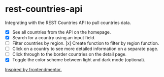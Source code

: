 # rest-countries-api

Integrating with the REST Countries API to pull countries data.

- [x] See all countries from the API on the homepage.
- [x] Search for a country using an input field.
- [ ] Filter countries by region.
    [x] Create function to filter by region function.
- [ ] Click on a country to see more detailed information on a separate page.
- [ ] Click through to the border countries on the detail page.
- [x] Toggle the color scheme between light and dark mode (optional).

[Inspired by frontendmentor.](https://www.frontendmentor.io/challenges/rest-countries-api-with-color-theme-switcher-5cacc469fec04111f7b848ca)

